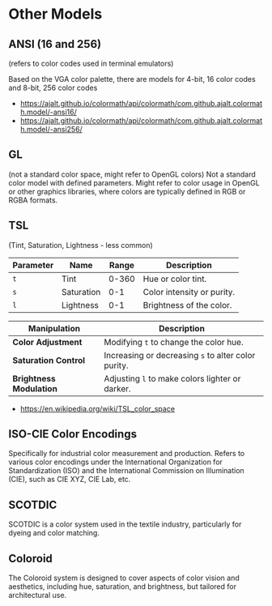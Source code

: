 # Other Models

## ANSI (16 and 256)
(refers to color codes used in terminal emulators)

Based on the VGA color palette, there are models for 4-bit, 16 color codes and 8-bit, 256 color codes

- https://ajalt.github.io/colormath/api/colormath/com.github.ajalt.colormath.model/-ansi16/
- https://ajalt.github.io/colormath/api/colormath/com.github.ajalt.colormath.model/-ansi256/

##  GL
(not a standard color space, might refer to OpenGL colors)
Not a standard color model with defined parameters. Might refer to color usage in OpenGL or other graphics libraries, where colors are typically defined in RGB or RGBA formats.

##  TSL
(Tint, Saturation, Lightness - less common)

| Parameter | Name       | Range | Description                |
| --------- | ---------- | ----- | -------------------------- |
| `t`       | Tint       | 0-360 | Hue or color tint.         |
| `s`       | Saturation | 0-1   | Color intensity or purity. |
| `l`       | Lightness  | 0-1   | Brightness of the color.   |

| Manipulation              | Description                                         |
| ------------------------- | --------------------------------------------------- |
| **Color Adjustment**      | Modifying `t` to change the color hue.              |
| **Saturation Control**    | Increasing or decreasing `s` to alter color purity. |
| **Brightness Modulation** | Adjusting `l` to make colors lighter or darker.     |


- https://en.wikipedia.org/wiki/TSL_color_space

## ISO-CIE Color Encodings
Specifically for industrial color measurement and production.
Refers to various color encodings under the International Organization for Standardization (ISO) and the International Commission on Illumination (CIE), such as CIE XYZ, CIE Lab, etc.

## SCOTDIC 
SCOTDIC is a color system used in the textile industry, particularly for dyeing and color matching.

## Coloroid 
The Coloroid system is designed to cover aspects of color vision and aesthetics, including hue, saturation, and brightness, but tailored for architectural use.